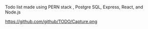 Todo list made using PERN stack , Postgre SQL, Express, React, and Node.js

https://github.com/github/TODO/Capture.png
